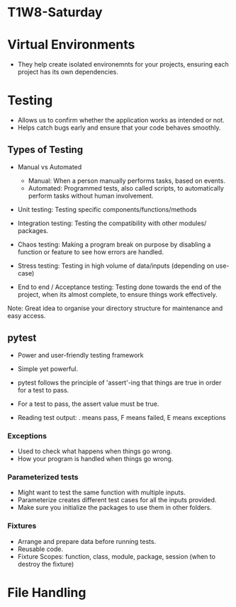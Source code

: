 # T1W8-Saturday
# Virtual Environments
- They help create isolated environemnts for your projects, ensuring each project has its own dependencies.

# Testing
- Allows us to confirm whether the application works as intended or not.
- Helps catch bugs early and ensure that your code behaves smoothly.

## Types of Testing
- Manual vs Automated
    - Manual: When a person manually performs tasks, based on events.
    - Automated: Programmed tests, also called scripts, to automatically perform tasks without human involvement. 

- Unit testing: Testing specific components/functions/methods
- Integration testing: Testing the compatibility with other modules/ packages.
- Chaos testing: Making a program break on purpose by disabling a function or feature to see how errors are handled.
- Stress testing: Testing in high volume of data/inputs (depending on use-case)
- End to end / Acceptance testing: Testing done towards the end of the project, when its almost complete, to ensure things work effectively.

Note: Great idea to organise your directory structure for maintenance and easy access.

## pytest
- Power and user-friendly testing framework
- Simple yet powerful.
- pytest follows the principle of 'assert'-ing that things are true in order for a test to pass.
- For a test to pass, the assert value must be true.

- Reading test output: . means pass, F means failed, E means exceptions

### Exceptions
- Used to check what happens when things go wrong.
- How your program is handled when things go wrong.

### Parameterized tests
- Might want to test the same function with multiple inputs.
- Parameterize creates different test cases for all the inputs provided.
- Make sure you initialize the packages to use them in other folders.

### Fixtures
- Arrange and prepare data before running tests.
- Reusable code.
- Fixture Scopes: function, class, module, package, session (when to destroy the fixture)

# File Handling
